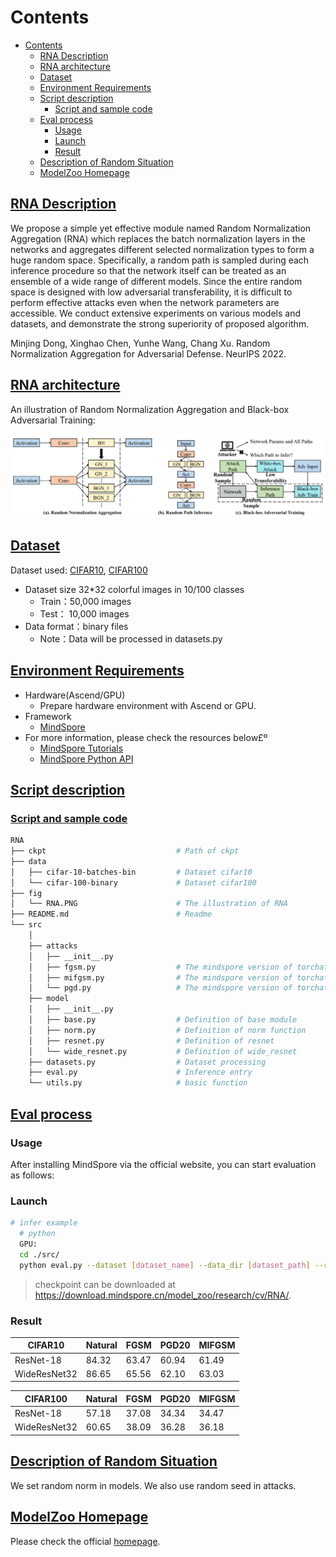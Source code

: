 # Contents

- [Contents](#contents)
    - [RNA Description](#RNA-description)
    - [RNA architecture](#RNA-architecture)
    - [Dataset](#dataset)
    - [Environment Requirements](#environment-requirements)
    - [Script description](#script-description)
        - [Script and sample code](#script-and-sample-code)
    - [Eval process](#eval-process)
        - [Usage](#usage)
        - [Launch](#launch)
        - [Result](#result)
    - [Description of Random Situation](#description-of-random-situation)
    - [ModelZoo Homepage](#modelzoo-homepage)

## [RNA Description](#contents)

We propose a simple yet effective module named Random Normalization Aggregation (RNA) which replaces the batch normalization layers in the networks and aggregates different selected normalization types to form a huge random space. Specifically, a random path is sampled during each inference procedure so that the network itself can be treated as an ensemble of a wide range of different models. Since the entire random space is designed with low adversarial transferability, it is difficult to perform effective attacks even when the network parameters are accessible. We conduct extensive experiments on various models and datasets, and demonstrate the strong superiority of proposed algorithm.

Minjing Dong, Xinghao Chen, Yunhe Wang, Chang Xu. Random Normalization Aggregation for Adversarial Defense. NeurIPS 2022.

## [RNA architecture](#contents)

An illustration of Random Normalization Aggregation and Black-box Adversarial Training:

![RNA](fig/RNA.PNG)

## [Dataset](#contents)

Dataset used: [CIFAR10](<http://www.cs.toronto.edu/~kriz/cifar.html>), [CIFAR100](<http://www.cs.toronto.edu/~kriz/cifar.html>)

- Dataset size 32*32 colorful images in 10/100 classes
    - Train：50,000 images  
    - Test： 10,000 images
- Data format：binary files
    - Note：Data will be processed in datasets.py

## [Environment Requirements](#contents)

- Hardware(Ascend/GPU)
    - Prepare hardware environment with Ascend or GPU.
- Framework
    - [MindSpore](https://www.mindspore.cn/install/en)
- For more information, please check the resources below£º
    - [MindSpore Tutorials](https://www.mindspore.cn/tutorials/en/master/index.html)
    - [MindSpore Python API](https://www.mindspore.cn/docs/en/master/api_python/mindspore.html)

## [Script description](#contents)

### [Script and sample code](#contents)

```bash
RNA
├── ckpt                             # Path of ckpt
├── data
│   ├── cifar-10-batches-bin         # Dataset cifar10
│   └── cifar-100-binary             # Dataset cifar100
├── fig
│   └── RNA.PNG                      # The illustration of RNA
├── README.md                        # Readme
└── src
    │
    ├── attacks
    │   ├── __init__.py
    │   ├── fgsm.py                  # The mindspore version of torchattacks.FGSM
    │   ├── mifgsm.py                # The mindspore version of torchattacks.MIFGSM
    │   └── pgd.py                   # The mindspore version of torchattacks.PGD
    ├── model
    │   ├── __init__.py
    │   ├── base.py                  # Definition of base module  
    │   ├── norm.py                  # Definition of norm function
    │   ├── resnet.py                # Definition of resnet
    │   └── wide_resnet.py           # Definition of wide_resnet
    ├── datasets.py                  # Dataset processing
    ├── eval.py                      # Inference entry
    └── utils.py                     # basic function


```

## [Eval process](#contents)

### Usage

After installing MindSpore via the official website, you can start evaluation as follows:

### Launch

```bash
# infer example
  # python
  GPU:
  cd ./src/
  python eval.py --dataset [dataset_name] --data_dir [dataset_path] --random_norm_training --mixed --network [net_name] --attack_type [attack_type] --batch_size 128 --num_group_schedule 0 0 --worker 4 --random_type bn --gn_type gnr --pretrain [ckpt_name] --save_dir [save_dir]
```

> checkpoint can be downloaded at https://download.mindspore.cn/model_zoo/research/cv/RNA/.

### Result

|    CIFAR10      |  Natural | FGSM   | PGD20  | MIFGSM |
|-----------------|----------|--------|--------|--------|
|   ResNet-18     |  84.32   | 63.47  | 60.94  | 61.49  |
|  WideResNet32   |  86.65   | 65.56  | 62.10  | 63.03  |

|    CIFAR100     |  Natural | FGSM   | PGD20  | MIFGSM |
|-----------------|----------|--------|--------|--------|
|   ResNet-18     |  57.18   | 37.08  | 34.34  | 34.47  |
|  WideResNet32   |  60.65   | 38.09  | 36.28  | 36.18  |

## [Description of Random Situation](#contents)

We set random norm in models. We also use random seed in attacks.

## [ModelZoo Homepage](#contents)

Please check the official [homepage](https://gitee.com/mindspore/models).